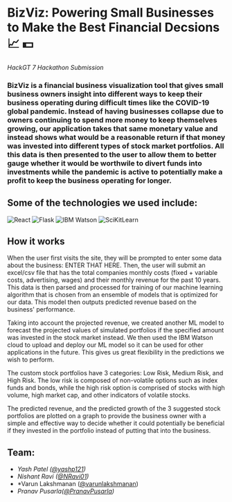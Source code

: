 # BizViz: Powering Small Businesses to Make the Best Financial Decsions :chart_with_upwards_trend: :dollar: #

*HackGT 7 Hackathon Submission*
### BizViz is a financial business visualization tool that gives small business owners insight into different ways to keep their business operating during difficult times like the COVID-19 global pandemic. Instead of having businesses collapse due to owners continuing to spend more money to keep themselves growing, our application takes that same monetary value and instead shows what would be a reasonable return if that money was invested into different types of stock market portfolios. All this data is then presented to the user to allow them to better gauge whether it would be worthwile to divert funds into investments while the pandemic is active to potentially make a profit to keep the business operating for longer.

## Some of the technologies we used include:
![React](https://img.icons8.com/ios/150/000000/react-native.png)
![Flask](https://www.olirowan.xyz/static/images/icons/flask-plain.svg)
![IBM Watson](https://github.com/varunlakshmanan/hackgt7/blob/main/watson3.png)
![SciKitLearn](https://github.com/varunlakshmanan/hackgt7/blob/main/sklearn.png)

## How it works ##

When the user first visits the site, they will be prompted to enter some data about the business: ENTER THAT HERE. Then, the user will submit an excel/csv file that has the total companies monthly costs (fixed + variable costs, advertising, wages) and their monthly revenue for the past 10 years. This data is then parsed and processed for training of our machine learning algorithm that is chosen from an ensemble of models that is optimized for our data. This model then outputs predicted revenue based on the business' performance.

Taking into account the projected revenue, we created another ML model to forecast the projected values of simulated portfolios if the specified amount was invested in the stock market instead. We then used the IBM Watson cloud to upload and deploy our ML model so it can be used for other applications in the future. This gives us great flexibility in the predictions we wish to perform.

The custom stock portfolios have 3 categories: Low Risk, Medium Risk, and High Risk. The low risk is composed of non-volatile options such as index funds and bonds, while the high risk option is comprised of stocks with high volume, high market cap, and other indicators of volatile stocks.

The predicted revenue, and the predicted growth of the 3 suggested stock portfolios are plotted on a graph to provide the business owner with a simple and effective way to decide whether it could potentially be beneficial if they invested in the portfolio instead of putting that into the business. 


## Team: ##
* *Yash Patel ([@yashp121](https://github.com/yashp121))*
* *Nishant Ravi ([@NRavi01](https://github.com/NRavi01))*
* *Varun Lakshmanan ([@varunlakshmanan](https://github.com/varunlakshmanan))
* *Pranav Pusarla([@PranavPusarla](https://github.com/PranavPusarla))*
